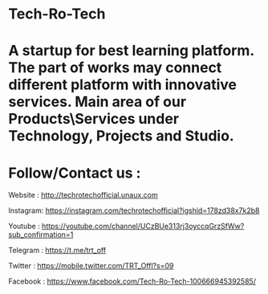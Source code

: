 # Tech-Ro-Tech
# A startup for best learning platform. The part of works may connect different platform with innovative services. Main area of our Products\Services under Technology, Projects and Studio.
# Follow/Contact us :

Website  :  http://techrotechofficial.unaux.com
 
Instagram:  https://instagram.com/techrotechofficial?igshid=178zd38x7k2b8

Youtube  :  https://youtube.com/channel/UCzBUe313rj3oyccqGrzSfWw?sub_confirmation=1

Telegram :  https://t.me/trt_off

Twitter  :  https://mobile.twitter.com/TRT_Offl?s=09

Facebook :  https://www.facebook.com/Tech-Ro-Tech-100666945392585/


